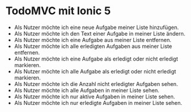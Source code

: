 # TodoMVC mit Ionic 5

-   Als Nutzer möchte ich eine neue Aufgabe meiner Liste hinzufügen.
-   Als Nutzer möchte ich den Text einer Aufgabe in meiner Liste ändern.
-   Als Nutzer möchte ich eine Aufgabe aus meiner Liste entfernen.
-   Als Nutzer möchte ich alle erledigten Aufgaben aus meiner Liste entfernen.
-   Als Nutzer möchte ich eine Aufgabe als erledigt oder nicht erledigt
    markieren.
-   Als Nutzer möchte ich alle Aufgabe als erledigt oder nicht erledigt
    markieren.
-   Als Nutzer möchte ich die Anzahl nicht erledigter Aufgaben sehen.
-   Als Nutzer möchte ich alle Aufgaben in meiner Liste sehen.
-   Als Nutzer möchte ich nur aktive Aufgaben in meiner Liste sehen.
-   Als Nutzer möchte ich nur erledigte Aufgaben in meiner Liste sehen.
